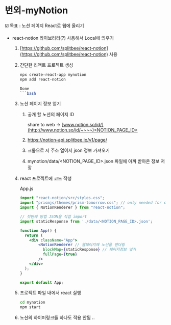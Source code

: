 # 번외-myNotion

☑️ 목표 : 노션 페이지 React로 웹에 올리기 

- react-notion 라이브러리(?) 사용해서 Local에 띄우기
    1. [https://github.com/splitbee/react-notion](https://github.com/splitbee/react-notion) 사용
    2. 간단한 리액트 프로젝트 생성
        
        ```bash
        npx create-react-app mynotion
        npm add react-notion
        
        Done
        ```bash
        
    3. 노션 페이지 정보 얻기
        1. 공개 할 노션의 페이지 ID
            
            share to web → [www.notion.so/id/](http://www.notion.so/id/~~~~)<NOTION_PAGE_ID>
            
        2. https://notion-api.splitbee.io/v1/page/
        3. 크롬으로 저 주소 열어서 json 정보 가져오기
        4. mynotion/data/<NOTION_PAGE_ID>.json 파일에 아까 받아온 정보 저장
        
    4. react 프로젝트에 코드 작성
        
        App.js
        
        ```jsx
        import "react-notion/src/styles.css";
        import "prismjs/themes/prism-tomorrow.css"; // only needed for code highlighting
        import { NotionRenderer } from "react-notion";
        
        // 첫번째 방법 JSON을 직접 import
        import staticResponse from './data/<NOTION_PAGE_ID>.json';
        
        function App() {
          return (
            <div className="App">
                <NotionRenderer // 웹페이지에 노션을 렌더링
                  blockMap={staticResponse} // 페이지정보 넣기
                  fullPage={true}
                />
            </div>
          );
        }
        
        export default App;
        ```
        
    5. 프로젝트 파일 내에서 react 실행
        
        ```bash
        cd mynotion
        npm start
        ```
        
    6. 노션의 하이퍼링크들 하나도 적용 안됨 ..
